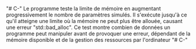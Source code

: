 "# C-" 
Le programme teste la limite de mémoire en augmentant progressivement le nombre de paramètres simulés. Il s'exécute jusqu'à ce qu'il atteigne une limite où la mémoire ne peut plus être allouée, causant une erreur "std::bad_alloc". Ce test montre combien de données un programme peut manipuler avant de provoquer une erreur, dépendant de la mémoire disponible et de la gestion des ressources par l'ordinateur
"# C-" 
